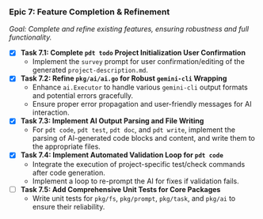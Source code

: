 ### **Epic 7: Feature Completion & Refinement**

*Goal: Complete and refine existing features, ensuring robustness and full functionality.*

* [x] **Task 7.1: Complete `pdt todo` Project Initialization User Confirmation**
  * Implement the `survey` prompt for user confirmation/editing of the generated `project-description.md`.
* [x] **Task 7.2: Refine `pkg/ai/ai.go` for Robust `gemini-cli` Wrapping**
  * Enhance `ai.Executor` to handle various `gemini-cli` output formats and potential errors gracefully.
  * Ensure proper error propagation and user-friendly messages for AI interaction.
* [x] **Task 7.3: Implement AI Output Parsing and File Writing**
  * For `pdt code`, `pdt test`, `pdt doc`, and `pdt write`, implement the parsing of AI-generated code blocks and content, and write them to the appropriate files.
* [x] **Task 7.4: Implement Automated Validation Loop for `pdt code`**
  * Integrate the execution of project-specific test/check commands after code generation.
  * Implement a loop to re-prompt the AI for fixes if validation fails.
* [ ] **Task 7.5: Add Comprehensive Unit Tests for Core Packages**
  * Write unit tests for `pkg/fs`, `pkg/prompt`, `pkg/task`, and `pkg/ai` to ensure their reliability.